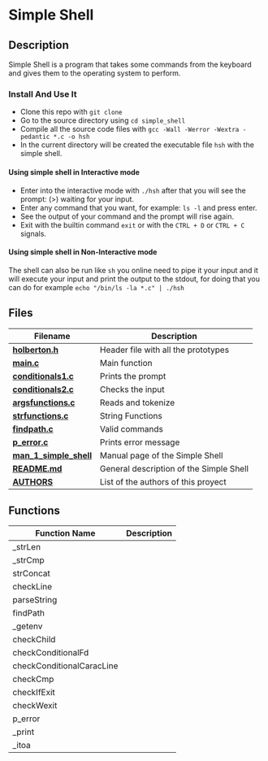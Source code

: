 # Simple Shell

## Description

Simple Shell is a program that takes some commands from the keyboard and gives them to the operating system to perform.

### Install And Use It

* Clone this repo with `git clone `
* Go to the source directory using  `cd simple_shell`  
* Compile all the source code files with `gcc -Wall -Werror -Wextra -pedantic *.c -o hsh`
* In the current directory will be created the executable file `hsh` with the simple shell.

#### Using simple shell in Interactive mode

* Enter into the interactive mode with `./hsh`  after that you will see the prompt: (>) waiting for your input. 
* Enter any command that you want, for example: `ls -l` and press enter.  
* See the output of your command and the prompt will rise again.
* Exit with the builtin command `exit` or with the `CTRL + D` or `CTRL + C` signals.  

#### Using simple shell in Non-Interactive mode

The shell can also be run like `sh` you online need to pipe it your input and it will execute your input and print the output to the stdout, for doing that you can do for example `echo "/bin/ls -la *.c" | ./hsh`

## Files

Filename | Description
-------- | ----------
**[holberton.h](holberton.h)** | Header file with all the prototypes
**[main.c](main.c)** | Main function
**[conditionals1.c](conditionals1.c)** | Prints the prompt
**[conditionals2.c](conditionals2.c)** | Checks the input
**[argsfunctions.c](argsfunctions.c)** | Reads and tokenize
**[strfunctions.c](strfunctions.c)** | String Functions
**[findpath.c](findpath.c)** | Valid commands
**[p_error.c](p_error.c)** | Prints error message
**[man_1_simple_shell](man_1_simple_shell)** | Manual page of the Simple Shell
**[README.md](README.md)** | General description of the Simple Shell
**[AUTHORS](AUTHORS)** | List of the authors of this proyect

## Functions

Function Name | Description
------------- | -----------
_strLen |
_strCmp |
strConcat |
checkLine |
parseString |
findPath |
_getenv |
checkChild |
checkConditionalFd |
checkConditionalCaracLine |
checkCmp |
checkIfExit |
checkWexit |
p_error |
_print |
_itoa |
